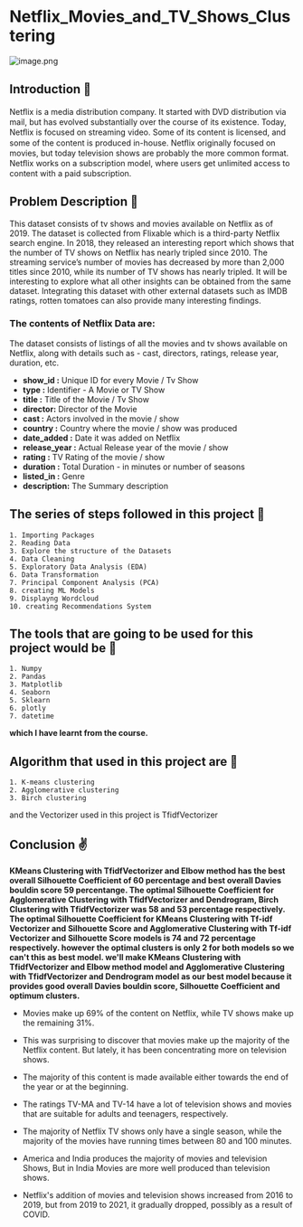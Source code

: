 # Netflix_Movies_and_TV_Shows_Clustering

![image.png](https://images.squarespace-cdn.com/content/v1/599bbf76914e6bb960c6d0bb/1570094672119-ZKYXULH7KGAG1EXODHNE/netflix-logo.gif?format=1000w)

## Introduction 📘
Netﬂix is a media distribution company. It started with  DVD distribution via mail, but has evolved substantially  over the course of its existence. Today, Netﬂix is focused  on streaming video. Some of its content is licensed, and  some of the content is produced in-house. Netﬂix originally focused on movies, but today  television shows are probably the more common  format. Netﬂix works on a subscription model, where  users get unlimited access to content with a paid  subscription.

## Problem Description 🤔  
This dataset consists of tv shows and movies available on Netflix as of 2019. The dataset is  collected from Flixable which is a third-party Netflix search engine.
In 2018, they released an interesting report which shows that the number of TV shows on Netflix  has nearly tripled since 2010. The streaming service’s number of movies has decreased by more  than 2,000 titles since 2010, while its number of TV shows has nearly tripled. It will be interesting  to explore what all other insights can be obtained from the same dataset. Integrating this dataset with other external datasets such as IMDB ratings, rotten tomatoes can also  provide many interesting findings.

### The contents of Netflix Data are:
The	dataset consists of listings of all the movies and tv shows available on Netflix, along with details  such as - cast, directors, ratings, release year, duration, etc.

* **show_id :** Unique ID for every Movie / Tv Show
* **type :** Identifier - A Movie or TV Show
* **title :** Title of the Movie / Tv Show
* **director:** Director of the Movie
* **cast :** Actors involved in the movie / show
* **country :** Country where the movie / show was produced
* **date_added :** Date it was added on Netflix
* **release_year :** Actual Release year of the movie / show
* **rating :** TV Rating of the movie / show
* **duration :** Total Duration - in minutes or number of seasons
* **listed_in :** Genre
* **description:** The Summary description

## The series of steps followed in this project 📃

    1. Importing Packages
    2. Reading Data
    3. Explore the structure of the Datasets
    4. Data Cleaning
    5. Exploratory Data Analysis (EDA)
    6. Data Transformation
    7. Principal Component Analysis (PCA)
    8. creating ML Models
    9. Displayng Wordcloud
    10. creating Recommendations System
    	
## The tools that are going to be used for this project would be 💾
   
    1. Numpy 
    2. Pandas
    3. Matplotlib
    4. Seaborn
    5. Sklearn
    6. plotly
    7. datetime
   
**which I have learnt from the course.**

## Algorithm that used in this project are 🔣

    1. K-means clustering
    2. Agglomerative clustering 
    3. Birch clustering
and the Vectorizer used in this project is TfidfVectorizer

## Conclusion ✌

**KMeans Clustering with TfidfVectorizer and Elbow method has the best overall Silhouette Coefficient of 60 percentage and best overall Davies bouldin score 59 percentange. The optimal Silhouette Coefficient for Agglomerative Clustering with TfidfVectorizer and Dendrogram, Birch Clustering with TfidfVectorizer was 58 and 53 percentage respectively. The optimal Silhouette Coefficient for KMeans Clustering with Tf-idf Vectorizer and Silhouette Score and Agglomerative Clustering with Tf-idf Vectorizer and Silhouette Score models is 74 and 72 percentage respectively. however the optimal clusters is only 2 for both models so we can't this as best model. we'll make KMeans Clustering with TfidfVectorizer and Elbow method model and Agglomerative Clustering with TfidfVectorizer and Dendrogram model as our best model because it provides good overall Davies bouldin score, Silhouette Coefficient and optimum clusters.**

* Movies make up 69% of the content on Netflix, while TV shows make up the remaining 31%.

* This was surprising to discover that movies make up the majority of the Netflix content. But lately, it has been concentrating more on television shows.

* The majority of this content is made available either towards the end of the year or at the beginning.

* The ratings TV-MA and TV-14 have a lot of television shows and movies that are suitable for adults and teenagers, respectively.

* The majority of Netflix TV shows only have a single season, while the majority of the movies have running times between 80 and 100 minutes.

* America and India produces the majority of movies and television Shows, But in India Movies are more well produced than television shows.

* Netflix's addition of movies and television shows increased from 2016 to 2019, but from 2019 to 2021, it gradually dropped, possibly as a result of COVID.
